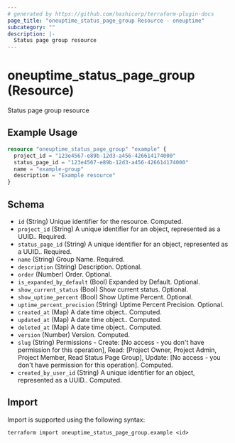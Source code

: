 ```yaml
---
# generated by https://github.com/hashicorp/terraform-plugin-docs
page_title: "oneuptime_status_page_group Resource - oneuptime"
subcategory: ""
description: |-
  Status page group resource
---
```


# oneuptime_status_page_group (Resource)

Status page group resource

## Example Usage

```terraform
resource "oneuptime_status_page_group" "example" {
  project_id = "123e4567-e89b-12d3-a456-426614174000"
  status_page_id = "123e4567-e89b-12d3-a456-426614174000"
  name = "example-group"
  description = "Example resource"
}
```

## Schema

- `id` (String) Unique identifier for the resource. Computed.
- `project_id` (String) A unique identifier for an object, represented as a UUID.. Required.
- `status_page_id` (String) A unique identifier for an object, represented as a UUID.. Required.
- `name` (String) Group Name. Required.
- `description` (String) Description. Optional.
- `order` (Number) Order. Optional.
- `is_expanded_by_default` (Bool) Expanded by Default. Optional.
- `show_current_status` (Bool) Show current status. Optional.
- `show_uptime_percent` (Bool) Show Uptime Percent. Optional.
- `uptime_percent_precision` (String) Uptime Percent Precision. Optional.
- `created_at` (Map) A date time object.. Computed.
- `updated_at` (Map) A date time object.. Computed.
- `deleted_at` (Map) A date time object.. Computed.
- `version` (Number) Version. Computed.
- `slug` (String) Permissions - Create: [No access - you don't have permission for this operation], Read: [Project Owner, Project Admin, Project Member, Read Status Page Group], Update: [No access - you don't have permission for this operation]. Computed.
- `created_by_user_id` (String) A unique identifier for an object, represented as a UUID.. Computed.

## Import

Import is supported using the following syntax:

```shell
terraform import oneuptime_status_page_group.example <id>
```
